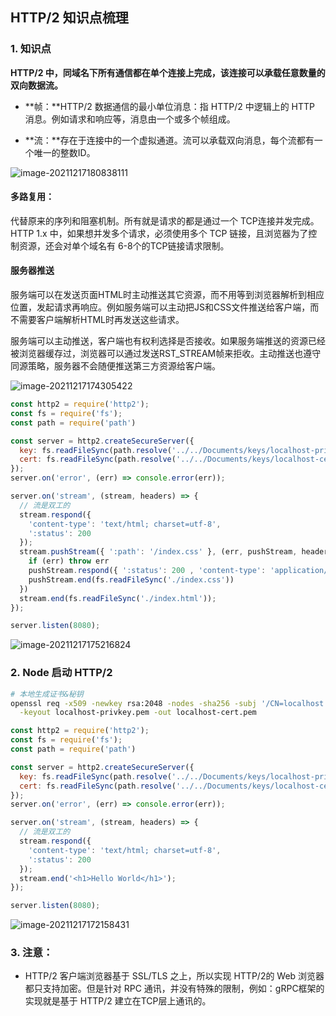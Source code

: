 ## HTTP/2 知识点梳理



### 1. **知识点**

**HTTP/2 中，同域名下所有通信都在单个连接上完成，该连接可以承载任意数量的双向数据流。**

-  **帧：**HTTP/2 数据通信的最小单位消息：指 HTTP/2 中逻辑上的 HTTP 消息。例如请求和响应等，消息由一个或多个帧组成。

- **流：**存在于连接中的一个虚拟通道。流可以承载双向消息，每个流都有一个唯一的整数ID。

![image-20211217180838111](https://tva1.sinaimg.cn/large/008i3skNly1gxgzq2iv65j31ix0u0wra.jpg)

#### **多路复用**：

 代替原来的序列和阻塞机制。所有就是请求的都是通过一个 TCP连接并发完成。 HTTP 1.x 中，如果想并发多个请求，必须使用多个 TCP 链接，且浏览器为了控制资源，还会对单个域名有 6-8个的TCP链接请求限制。



#### **服务器推送**

服务端可以在发送页面HTML时主动推送其它资源，而不用等到浏览器解析到相应位置，发起请求再响应。例如服务端可以主动把JS和CSS文件推送给客户端，而不需要客户端解析HTML时再发送这些请求。

服务端可以主动推送，客户端也有权利选择是否接收。如果服务端推送的资源已经被浏览器缓存过，浏览器可以通过发送RST_STREAM帧来拒收。主动推送也遵守同源策略，服务器不会随便推送第三方资源给客户端。



![image-20211217174305422](https://tva1.sinaimg.cn/large/008i3skNly1gxgyzfzh45j31740mg75n.jpg)



```javascript
const http2 = require('http2');
const fs = require('fs');
const path = require('path')

const server = http2.createSecureServer({
  key: fs.readFileSync(path.resolve('../../Documents/keys/localhost-privkey.pem')),
  cert: fs.readFileSync(path.resolve('../../Documents/keys/localhost-cert.pem'))
});
server.on('error', (err) => console.error(err));

server.on('stream', (stream, headers) => {
  // 流是双工的
  stream.respond({
    'content-type': 'text/html; charset=utf-8',
    ':status': 200
  });
  stream.pushStream({ ':path': '/index.css' }, (err, pushStream, headers) => {
    if (err) throw err
    pushStream.respond({ ':status': 200 , 'content-type': 'application/json'});
    pushStream.end(fs.readFileSync('./index.css'))
  })
  stream.end(fs.readFileSync('./index.html'));
});

server.listen(8080);
```



![image-20211217175216824](https://tva1.sinaimg.cn/large/008i3skNly1gxgz9043lzj31oi0dsju4.jpg)



### 2. Node 启动 HTTP/2



```bash
# 本地生成证书&秘钥
openssl req -x509 -newkey rsa:2048 -nodes -sha256 -subj '/CN=localhost' \
  -keyout localhost-privkey.pem -out localhost-cert.pem
```



```javascript
const http2 = require('http2');
const fs = require('fs');
const path = require('path')

const server = http2.createSecureServer({
  key: fs.readFileSync(path.resolve('../../Documents/keys/localhost-privkey.pem')),
  cert: fs.readFileSync(path.resolve('../../Documents/keys/localhost-cert.pem'))
});
server.on('error', (err) => console.error(err));

server.on('stream', (stream, headers) => {
  // 流是双工的
  stream.respond({
    'content-type': 'text/html; charset=utf-8',
    ':status': 200
  });
  stream.end('<h1>Hello World</h1>');
});

server.listen(8080);
```

![image-20211217172158431](https://tva1.sinaimg.cn/large/008i3skNly1gxgydh6hzfj31je0tk0vg.jpg)

### 3. 注意：

- HTTP/2 客户端浏览器基于 SSL/TLS 之上，所以实现 HTTP/2的 Web 浏览器都只支持加密。但是针对 RPC 通讯，并没有特殊的限制，例如：gRPC框架的实现就是基于 HTTP/2 建立在TCP层上通讯的。

